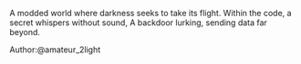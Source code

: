 A modded world where darkness seeks to take its flight. Within the code, a secret whispers without sound, A backdoor lurking, sending data far beyond.

Author:@amateur_2light
